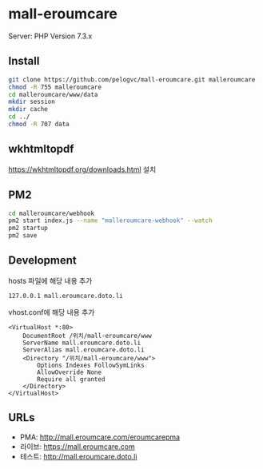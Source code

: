 # mall-eroumcare

Server: PHP Version 7.3.x

## Install

```sh
git clone https://github.com/pelogvc/mall-eroumcare.git malleroumcare
chmod -R 755 malleroumcare
cd malleroumcare/www/data
mkdir session
mkdir cache
cd ../
chmod -R 707 data
```

## wkhtmltopdf

<https://wkhtmltopdf.org/downloads.html> 설치

## PM2

```sh
cd malleroumcare/webhook
pm2 start index.js --name "malleroumcare-webhook" --watch
pm2 startup
pm2 save
```

## Development

hosts 파일에 해당 내용 추가

```sh
127.0.0.1 mall.eroumcare.doto.li
```

vhost.conf에 해당 내용 추가

```
<VirtualHost *:80>
    DocumentRoot /위치/mall-eroumcare/www
    ServerName mall.eroumcare.doto.li
    ServerAlias mall.eroumcare.doto.li
    <Directory "/위치/mall-eroumcare/www">
        Options Indexes FollowSymLinks
        AllowOverride None
        Require all granted
    </Directory>
</VirtualHost>
```

## URLs

- PMA: <http://mall.eroumcare.com/eroumcarepma>
- 라이브: <https://mall.eroumcare.com>
- 테스트: <http://mall.eroumcare.doto.li>
